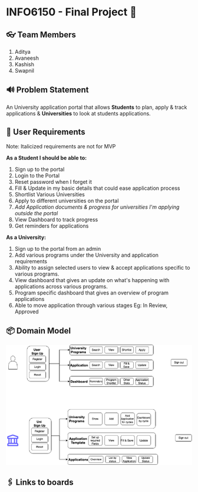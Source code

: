 # INFO6150 - Final Project 🚀

## 👓 Team Members
1. Aditya 
2. Avaneesh 
3. Kashish
4. Swapnil 

## 🔊 Problem Statement 



An University application portal that allows **Students** to plan, apply & track applications & **Universities** to look at students applications.

## 📜 User Requirements 

Note: Italicized requirements are not for MVP

**As a Student I should be able to:**
1. Sign up to the portal
2. Login to the Portal
3. Reset password when I forget it
4. Fill & Update in my basic details that could ease application process
5. Shortlist Various Universities
6. Apply to different universities on the portal
7. *Add Application documents & progress for universities I'm applying outside the portal*
8. View Dashboard to track progress
9. Get reminders for applications

**As a University:**
1. Sign up to the portal from an admin
2. Add various programs under the University and application requirements
3. Ability to assign selected users to view & accept applications specific to various programs.
4. View dashboard that gives an update on what's happening with applications across various programs.
5. Program specific dashboard that gives an overview of program applications
6. Able to move application through various stages Eg: In Review, Approved


## 📦 Domain Model 
 ![Domain Diagram](Domain.png)

## 🖇️ Links to boards
